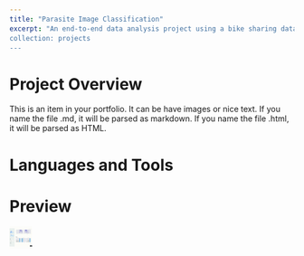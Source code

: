 ```yaml
---
title: "Parasite Image Classification"
excerpt: "An end-to-end data analysis project using a bike sharing dataset from Kaggle. Includes data wrangling, EDA, visualization, and dashboard creation.
collection: projects
---
```


# Project Overview
This is an item in your portfolio. It can be have images or nice text. If you name the file .md, it will be parsed as markdown. If you name the file .html, it will be parsed as HTML. 

# Languages and Tools

# Preview
<img src="/files/Dashboard.gif" width="40" height="40" />